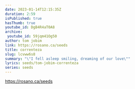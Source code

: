 ```yaml
---
date: 2023-01-14T12:15:35Z
duration: 2:59
isPublished: true
hasThumb: true
youtube_id: DgB4R4aT0A8
archive:
 youtube_id: 59jqm41Og50
author: tom jobim
link: https://rosano.ca/seeds
title: correnteza
slug: lcvww6s8
summary: "\"I fell asleep smiling, dreaming of our love\""
lyrics: seeds/tom-jobim-correnteza
series: seeds
---
```


https://rosano.ca/seeds
